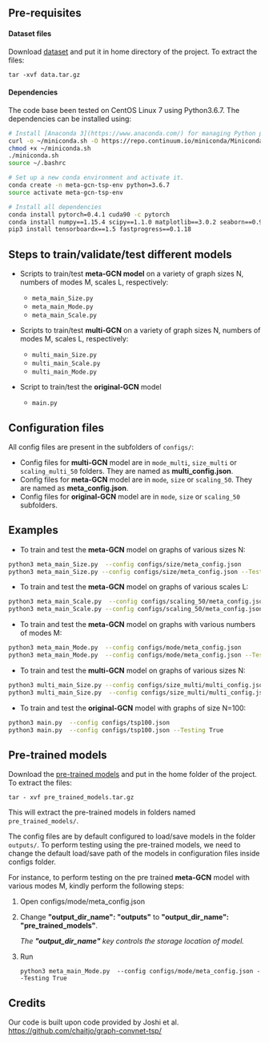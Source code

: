 
## Pre-requisites
#### Dataset files
Download [dataset](https://drive.google.com/file/d/1hMP57PnvPsxj2A33upB9W81b4zJD-Rsi/view?usp=sharing) and put it in home directory of the project. To extract the files:

`tar -xvf data.tar.gz`

#### Dependencies
The code base been tested on CentOS Linux 7 using Python3.6.7. The dependencies can be installed using:

```sh
# Install [Anaconda 3](https://www.anaconda.com/) for managing Python packages and environments.
curl -o ~/miniconda.sh -O https://repo.continuum.io/miniconda/Miniconda3-latest-Linux-x86_64.sh
chmod +x ~/miniconda.sh
./miniconda.sh
source ~/.bashrc

# Set up a new conda environment and activate it.
conda create -n meta-gcn-tsp-env python=3.6.7
source activate meta-gcn-tsp-env

# Install all dependencies
conda install pytorch=0.4.1 cuda90 -c pytorch
conda install numpy==1.15.4 scipy==1.1.0 matplotlib==3.0.2 seaborn==0.9.0 pandas==0.24.2 networkx==2.2 scikit-learn==0.20.2 tensorflow-gpu==1.12.0 tensorboard==1.12.0 Cython
pip3 install tensorboardx==1.5 fastprogress==0.1.18

```

## Steps to train/validate/test different models

* Scripts to train/test **meta-GCN model** on a variety of graph sizes N, numbers of modes M, scales L, respectively:
  * `meta_main_Size.py`
  * `meta_main_Mode.py`
  * `meta_main_Scale.py`

* Scripts to train/test **multi-GCN**  on a variety of graph sizes N, numbers of modes M, scales L, respectively:
  * `multi_main_Size.py` 
  * `multi_main_Scale.py`
  * `multi_main_Mode.py`
 
* Script to train/test the **original-GCN** model
  * `main.py`

## Configuration files
All config files are present in the subfolders of `configs/`:
* Config files for **multi-GCN** model are in `mode_multi`, `size_multi` or `scaling_multi_50` folders. They are named as **multi_config.json**.
* Config files for **meta-GCN** model are in  `mode`, `size` or `scaling_50`. They are named as **meta_config.json**.
* Config files for **original-GCN** model are in `mode`, `size` or `scaling_50` subfolders.


## Examples

* To train and test the **meta-GCN** model on graphs of various sizes N:
```sh
python3 meta_main_Size.py  --config configs/size/meta_config.json
python3 meta_main_Size.py --config configs/size/meta_config.json --Testing True
```

* To train and test the **meta-GCN** model on graphs of various scales L:
```sh
python3 meta_main_Scale.py  --config configs/scaling_50/meta_config.json
python3 meta_main_Scale.py --config configs/scaling_50/meta_config.json --Testing True
```

* To train and test the **meta-GCN** model on graphs with various numbers of modes M:
```sh
python3 meta_main_Mode.py  --config configs/mode/meta_config.json
python3 meta_main_Mode.py  --config configs/mode/meta_config.json --Testing True
```

* To train and test the **multi-GCN** model on graphs of various sizes N:
```sh
python3 multi_main_Size.py --config configs/size_multi/multi_config.json
python3 multi_main_Size.py  --config configs/size_multi/multi_config.json --Testing True
```

* To train and test the **original-GCN** model with graphs of size N=100:
```sh
python3 main.py  --config configs/tsp100.json
python3 main.py  --config configs/tsp100.json --Testing True
```


## Pre-trained models
Download the [pre-trained models](https://drive.google.com/file/d/1FbJ49A1h0NraTE6Ee42GZtJrCmQyl_V9/view?usp=sharing) and put in the home folder of the project. To extract the files:

`tar - xvf pre_trained_models.tar.gz`

This will extract the pre-trained models in folders named `pre_trained_models/`. 

The config files are by default configured to load/save models in the folder `outputs/`.
To perform testing using the pre-trained models, we need to change the default load/save path of the models in configuration files inside configs folder.


For instance, to perform testing on the pre trained **meta-GCN** model with various modes M, kindly perform the following steps:

1. Open configs/mode/meta_config.json

2. Change **"output_dir_name": "outputs"** to **"output_dir_name": "pre_trained_models"**. 

    *The **"output_dir_name"** key controls the storage location of model.*

  
3. Run 

    `python3 meta_main_Mode.py  --config configs/mode/meta_config.json --Testing True`



## Credits 

Our code is built upon code provided by Joshi et al. https://github.com/chaitjo/graph-convnet-tsp/ 

